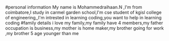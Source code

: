 #personal information My name is Mohammedraihaan.N ,I'm from coimbatore,I study in carmel garden school,I'm cse student of kgisl college of engineering,,I'm intrested in learning coding,you want to help in learning coding
#family details i love my family,my family have 4 members,my father occupation is business,my mother is home maker,my brother going for work ,my brother 5 age younger than me
